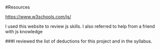#Resources 

https://www.w3schools.com/js/ 

I used this website to review js skills. I also referred to help from a friend with js knowledge

###I reviewed the list of deductions for this project
and in the syllabus. 
